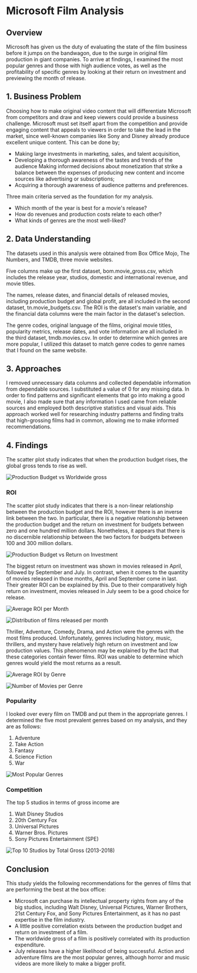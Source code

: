 
# Microsoft Film Analysis
## Overview
Microsoft has given us the duty of evaluating the state of the film business before it jumps on the bandwagon, due to the surge in original film production in giant companies. To arrive at findings, I examined the most popular genres and those with high audience votes, as well as the profitability of specific genres by looking at their return on investment and previewing the month of release.

## 1. Business Problem
Choosing how to make original video content that will differentiate Microsoft from competitors and draw and keep viewers could provide a business challenge. Microsoft must set itself apart from the competition and provide engaging content that appeals to viewers in order to take the lead in the market, since well-known companies like Sony and Disney already produce excellent unique content. This can be done by;

- Making large investments in marketing, sales, and talent acquisition,
- Developing a thorough awareness of the tastes and trends of the audience
Making informed decisions about monetization that strike a balance between the expenses of producing new content and income sources like advertising or subscriptions; 
- Acquiring a thorough awareness of audience patterns and preferences.

Three main criteria served as the foundation for my analysis.

- Which month of the year is best for a movie's release?
- How do revenues and production costs relate to each other?
- What kinds of genres are the most well-liked?

## 2. Data Understanding
The datasets used in this analysis were obtained from Box Office Mojo, The Numbers, and TMDB, three movie websites.

Five columns make up the first dataset, bom.movie_gross.csv, which includes the release year, studios, domestic and international revenue, and movie titles.

The names, release dates, and financial details of released movies, including production budget and global profit, are all included in the second dataset, tn.movie_budgets.csv. The ROI is the dataset's main variable, and the financial data columns were the main factor in the dataset's selection.

The genre codes, original language of the films, original movie titles, popularity metrics, release dates, and vote information are all included in the third dataset, tmdb.movies.csv. In order to determine which genres are more popular, I utilized this dataset to match genre codes to genre names that I found on the same website.

## 3. Approaches
I removed unnecessary data columns and collected dependable information from dependable sources. I substituted a value of 0 for any missing data. In order to find patterns and significant elements that go into making a good movie, I also made sure that any information I used came from reliable sources and employed both descriptive statistics and visual aids. This approach worked well for researching industry patterns and finding traits that high-grossing films had in common, allowing me to make informed recommendations.

## 4. Findings
The scatter plot study indicates that when the production budget rises, the global gross tends to rise as well.

![Production Budget vs Worldwide gross](image.png)


### ROI
The scatter plot study indicates that there is a non-linear relationship between the production budget and the ROI, however there is an inverse link between the two. In particular, there is a negative relationship between the production budget and the return on investment for budgets between zero and one hundred million dollars. Nonetheless, it appears that there is no discernible relationship between the two factors for budgets between 100 and 300 million dollars.

![Production Budget vs Return on Investment](image-1.png)

The biggest return on investment was shown in movies released in April, followed by September and July. In contrast, when it comes to the quantity of movies released in those months, April and September come in last. Their greater ROI can be explained by this. Due to their comparatively high return on investment, movies released in July seem to be a good choice for release.

![Average ROI per Month](image-2.png)

![Distribution of films released per month](image-3.png)

Thriller, Adventure, Comedy, Drama, and Action were the genres with the most films produced. Unfortunately, genres including history, music, thrillers, and mystery have relatively high return on investment and low production values. This phenomenon may be explained by the fact that these categories contain fewer films. ROI was unable to determine which genres would yield the most returns as a result. 

![Average ROI by Genre](image-4.png)

![Number of Movies per Genre](image-5.png)

### Popularity
I looked over every film on TMDB and put them in the appropriate genres. I determined the five most prevalent genres based on my analysis, and they are as follows: 
1. Adventure
2. Take Action
3. Fantasy
4. Science Fiction
5. War  

![Most Popular Genres](image-6.png)

### Competition

The top 5 studios in terms of gross income are
1. Walt Disney Studios
2. 20th Century Fox
3. Universal Pictures
4. Warner Bros. Pictures
5. Sony Pictures Entertainment (SPE)

![Top 10 Studios by Total Gross (2013-2018)](image-7.png)

## Conclusion
This study yields the following recommendations for the genres of films that are performing the best at the box office:   

- Microsoft can purchase its intellectual property rights from any of the big studios, including Walt Disney, Universal Pictures, Warner Brothers, 21st Century Fox, and Sony Pictures Entertainment, as it has no past expertise in the film industry.
- A little positive correlation exists between the production budget and return on investment of a film. 
- The worldwide gross of a film is positively correlated with its production expenditure. 
- July releases have a higher likelihood of being successful.
Action and adventure films are the most popular genres, although horror and music videos are more likely to make a bigger profit.


























